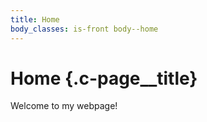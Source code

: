 ```yaml
---
title: Home
body_classes: is-front body--home
---
```


# Home {.c-page__title}

Welcome to my webpage!
